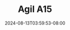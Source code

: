 --- 
title: "Agil A15"
description: "nonton  video bokep Agil A15 terbaru full terbaru"
date: 2024-08-13T03:59:53-08:00
file_code: "z12aua59h6m8"
draft: false
cover: "q6ery25hcjbjpwon.jpg"
tags: ["Agil", "bokep-indo", "bokep-viral", "bokep-ig"]
length: 300
fld_id: "1483106"
foldername: "Agil"
categories: ["Agil"]
views: 0
---